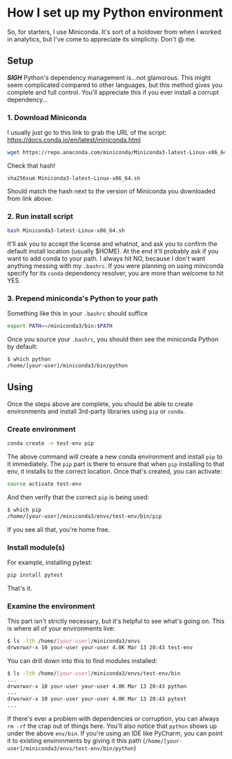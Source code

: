 # How I set up my Python environment
So, for starters, I use Miniconda.
It's sort of a holdover from when I worked in analytics, but I've come to appreciate its simplicity.
Don't @ me.

## Setup
***SIGH*** Python's dependency management is...not glamorous.
This might seem complicated compared to other languages, but this method gives you complete and full control.
You'll appreciate this if you ever install a corrupt dependency...

### 1. Download Miniconda
I usually just go to this link to grab the URL of the script: https://docs.conda.io/en/latest/miniconda.html
```bash
wget https://repo.anaconda.com/miniconda/Miniconda3-latest-Linux-x86_64.sh
```

Check that hash!
```
sha256sum Miniconda3-latest-Linux-x86_64.sh
```
Should match the hash next to the version of Miniconda you downloaded from link above.

### 2. Run install script
```bash
bash Miniconda3-latest-Linux-x86_64.sh
```

It'll ask you to accept the license and whatnot, and ask you to confirm the default install location (usually $HOME).
At the end it'll probably ask if you want to add conda to your path.
I always hit NO, because I don't want anything messing with my `.bashrc`.
If you were planning on using miniconda specify for its `conda` dependency resolver, you are more than welcome to hit YES.

### 3. Prepend miniconda's Python to your path
Something like this in your `.bashrc` should suffice
```bash
export PATH=~/miniconda3/bin:$PATH
```

Once you source your `.bashrc`, you should then see the miniconda Python by default:
```bash
$ which python
/home/[your-user]/miniconda3/bin/python
```

## Using
Once the steps above are complete, you should be able to create environments and install 3rd-party libraries using `pip` or `conda`.

### Create environment
```bash
conda create -n test-env pip
```

The above command will create a new conda environment and install `pip` to it immediately.
The `pip` part is there to ensure that when `pip` installing to that env, it installs to the correct location.
Once that's created, you can activate:
```bash
source activate test-env
```

And then verify that the correct `pip` is being used:
```bash
$ which pip
/home/[your-user]/miniconda3/envs/test-env/bin/pip
```

If you see all that, you're home free.

### Install module(s)
For example, installing pytest:
```bash
pip install pytest
```

That's it.

### Examine the environment
This part isn't strictly necessary, but it's helpful to see what's going on.
This is where all of your environments live:
```bash
$ ls -lth /home/[your-user]/miniconda3/envs
drwxrwxr-x 10 your-user your-user 4.0K Mar 13 20:43 test-env
```

You can drill down into this to find modules installed:
```bash
$ ls -lth /home/[your-user]/miniconda3/envs/test-env/bin
...
drwxrwxr-x 10 your-user your-user 4.0K Mar 13 20:43 python
...
drwxrwxr-x 10 your-user your-user 4.0K Mar 13 20:43 pytest
...
```

If there's ever a problem with dependencies or corruption, you can always `rm -rf` the crap out of things here.
You'll also notice that `python` shows up under the above `env/bin`.
If you're using an IDE like PyCharm, you can point it to existing environments by giving it this path (`/home/[your-user]/miniconda3/envs/test-env/bin/python`)
